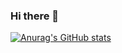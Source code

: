 ### Hi there 👋

[![Anurag's GitHub stats](https://github-readme-stats.vercel.app/api?username=jgogo01)](https://github.com/anuraghazra/github-readme-stats)

<!--
**jgogo01/jgogo01** is a ✨ _special_ ✨ repository because its `README.md` (this file) appears on your GitHub profile.

Here are some ideas to get you started:

- 🔭 I’m currently working on ...
- 🌱 I’m currently learning ...
- 👯 I’m looking to collaborate on ...
- 🤔 I’m looking for help with ...
- 💬 Ask me about ...
- 📫 How to reach me: ...
- 😄 Pronouns: ...
- ⚡ Fun fact: ...
-->
